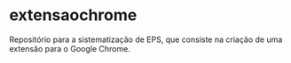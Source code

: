 # extensaochrome
Repositório para a sistematização de EPS, que consiste na criação de uma extensão para o Google Chrome.

